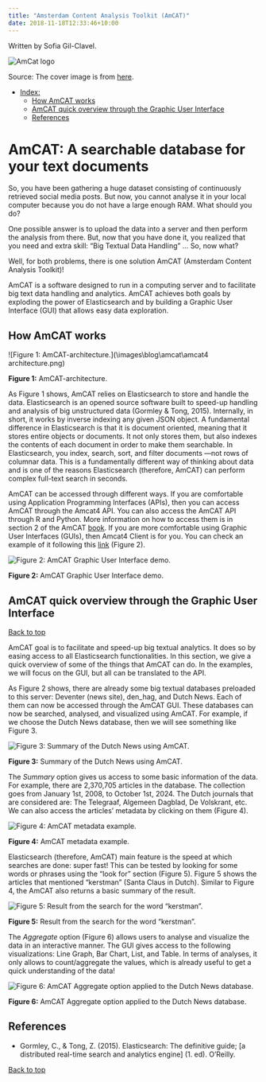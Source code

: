 ```yaml
---
title: "Amsterdam Content Analysis Toolkit (AmCAT)"
date: 2018-11-18T12:33:46+10:00
---
```


Written by Sofia Gil-Clavel.

![AmCat logo](/images/blog/amcat/amcat_logo.svg)

Source: The cover image is from [here](https://commons.wikimedia.org/wiki/File:IdeaLab_space_cat.svg).

-   [Index:](#amcat-a-searchable-database-for-your-text-documents)
    -   [How AmCAT works](#how-amcat-works)
    -   [AmCAT quick overview through the Graphic User Interface](#amcat-quick-overview-through-the-graphic-user-interface)
    -   [References](#references)

# AmCAT: A searchable database for your text documents

So, you have been gathering a huge dataset consisting of continuously
retrieved social media posts. But now, you cannot analyse it in your
local computer because you do not have a large enough RAM. What should
you do?

One possible answer is to upload the data into a server and then perform
the analysis from there. But, now that you have done it, you realized
that you need and extra skill: “Big Textual Data Handling” … So, now
what?

Well, for both problems, there is one solution AmCAT (Amsterdam Content
Analysis Toolkit)!

AmCAT is a software designed to run in a computing server and to
facilitate big text data handling and analytics. AmCAT achieves both
goals by exploding the power of Elasticsearch and by building a Graphic
User Interface (GUI) that allows easy data exploration.

## How AmCAT works

![Figure 1: AmCAT-architecture.](\images\blog\amcat\amcat4 architecture.png)

**Figure 1:** AmCAT-architecture.

As Figure 1 shows, AmCAT relies on Elasticsearch to store and handle the
data. Elasticsearch is an opened source software built to speed-up
handling and analysis of big unstructured data (Gormley & Tong, 2015).
Internally, in short, it works by inverse indexing any given JSON
object. A fundamental difference in Elasticsearch is that it is document
oriented, meaning that it stores entire objects or documents. It not
only stores them, but also indexes the contents of each document in
order to make them searchable. In Elasticsearch, you index, search,
sort, and filter documents —not rows of columnar data. This is a
fundamentally different way of thinking about data and is one of the
reasons Elasticsearch (therefore, AmCAT) can perform complex full-text
search in seconds.

AmCAT can be accessed through different ways. If you are comfortable
using Application Programming Interfaces (APIs), then you can access
AmCAT through the Amcat4 API. You can also access the AmCAT API through
R and Python. More information on how to access them is in section 2 of
the AmCAT [book](https://amcat.nl/book/02._getting-started). If you are
more comfortable using Graphic User Interfaces (GUIs), then Amcat4
Client is for you. You can check an example of it following this
[link](https://amcat4.labs.vu.nl/) (Figure 2).

![Figure 2: AmCAT Graphic User Interface demo.](\images\blog\amcat\Fig2_amcat.png)

**Figure 2:** AmCAT Graphic User Interface demo.

## AmCAT quick overview through the Graphic User Interface

[Back to top](#amcat-a-searchable-database-for-your-text-documents)

AmCAT goal is to facilitate and speed-up big textual analytics. It does
so by easing access to all Elasticsearch functionalities. In this
section, we give a quick overview of some of the things that AmCAT can
do. In the examples, we will focus on the GUI, but all can be translated
to the API.

As Figure 2 shows, there are already some big textual databases
preloaded to this server: Deventer (news site), den\_hag, and Dutch
News. Each of them can now be accessed through the AmCAT GUI. These
databases can now be searched, analysed, and visualized using AmCAT. For
example, if we choose the Dutch News database, then we will see
something like Figure 3.

![Figure 3: Summary of the Dutch News using AmCAT.](\images\blog\amcat\Fig3_amcat.png)

**Figure 3:** Summary of the Dutch News using AmCAT.

The *Summary* option gives us access to some basic information of the
data. For example, there are 2,370,705 articles in the database. The
collection goes from January 1st, 2008, to October 1st, 2024. The Dutch
journals that are considered are: The Telegraaf, Algemeen Dagblad, De
Volskrant, etc. We can also access the articles’ metadata by clicking on
them (Figure 4).

![Figure 4: AmCAT metadata example.](\images\blog\amcat\Fig4_amcat.png)

**Figure 4:** AmCAT metadata example.

Elasticsearch (therefore, AmCAT) main feature is the speed at which
searches are done: super fast! This can be tested by looking for some
words or phrases using the “look for” section (Figure 5). Figure 5 shows
the articles that mentioned “kerstman” (Santa Claus in Dutch).
Similar to Figure 4, the AmCAT also returns a basic summary of the
result.

![Figure 5: Result from the search for the word “kerstman”.](\images\blog\amcat\Fig5_amcat.png)

**Figure 5:** Result from the search for the word “kerstman”.

The *Aggregate* option (Figure 6) allows users to analyse and visualize
the data in an interactive manner. The GUI gives access to the following
visualizations: Line Graph, Bar Chart, List, and Table. In terms of
analyses, it only allows to count/aggregate the values, which is already
useful to get a quick understanding of the data!

![Figure 6: AmCAT Aggregate option applied to the Dutch News database.](\images\blog\amcat\Fig6_amcat.png)

**Figure 6:** AmCAT Aggregate option applied to the Dutch News database.

## References

-   Gormley, C., & Tong, Z. (2015). Elasticsearch: The definitive guide;
    \[a distributed real-time search and analytics engine\] (1. ed).
    O’Reilly.

[Back to top](#amcat-a-searchable-database-for-your-text-documents)
